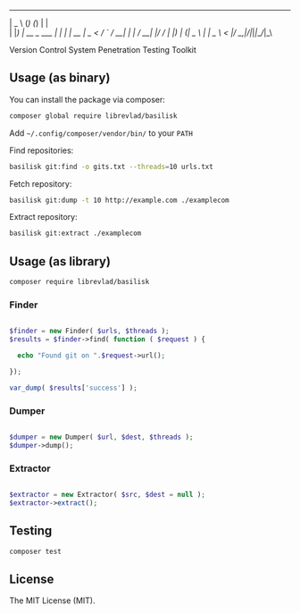   
 ____            _ _ _     _    
|  _ \          (_) (_)   | |   
| |_) | __ _ ___ _| |_ ___| | __
|  _ < / _` / __| | | / __| |/ /
| |_) | (_| \__ \ | | \__ \   < 
|____/ \__,_|___/_|_|_|___/_|\_\
                                

Version Control System Penetration Testing Toolkit

## Usage (as binary)

You can install the package via composer:

```bash
composer global require librevlad/basilisk
```

Add `~/.config/composer/vendor/bin/` to your `PATH`

Find repositories:
```bash
basilisk git:find -o gits.txt --threads=10 urls.txt
```
Fetch repository:
```bash
basilisk git:dump -t 10 http://example.com ./examplecom
```
Extract repository:
```bash
basilisk git:extract ./examplecom
```


## Usage (as library)

```bash
composer require librevlad/basilisk
```

### Finder

```php

$finder = new Finder( $urls, $threads );
$results = $finder->find( function ( $request ) { 

  echo "Found git on ".$request->url();

});

var_dump( $results['success'] );


```

### Dumper

```php

$dumper = new Dumper( $url, $dest, $threads );
$dumper->dump();

```

### Extractor

```php

$extractor = new Extractor( $src, $dest = null );
$extractor->extract();

```

## Testing

```bash
composer test
```

## License

The MIT License (MIT).
